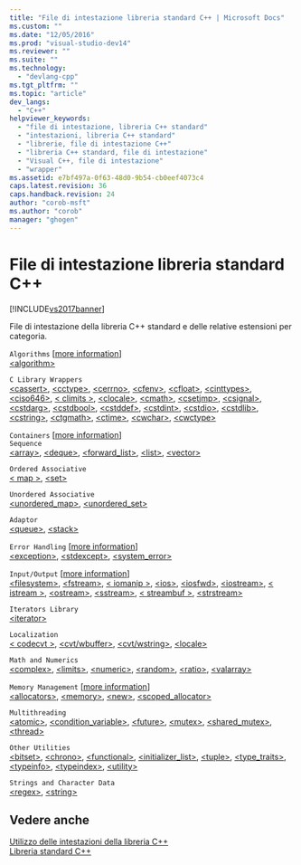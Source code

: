 ```yaml
---
title: "File di intestazione libreria standard C++ | Microsoft Docs"
ms.custom: ""
ms.date: "12/05/2016"
ms.prod: "visual-studio-dev14"
ms.reviewer: ""
ms.suite: ""
ms.technology: 
  - "devlang-cpp"
ms.tgt_pltfrm: ""
ms.topic: "article"
dev_langs: 
  - "C++"
helpviewer_keywords: 
  - "file di intestazione, libreria C++ standard"
  - "intestazioni, libreria C++ standard"
  - "librerie, file di intestazione C++"
  - "libreria C++ standard, file di intestazione"
  - "Visual C++, file di intestazione"
  - "wrapper"
ms.assetid: e7bf497a-0f63-48d0-9b54-cb0eef4073c4
caps.latest.revision: 36
caps.handback.revision: 24
author: "corob-msft"
ms.author: "corob"
manager: "ghogen"
---
```

# File di intestazione libreria standard C++
[!INCLUDE[vs2017banner](../assembler/inline/includes/vs2017banner.md)]

File di intestazione della libreria C\+\+ standard e delle relative estensioni per categoria.  
  
 `Algorithms` \[[more information](../cpp/algorithms-modern-cpp.md)\]  
 [\<algorithm\>](../standard-library/algorithm.md)  
  
 `C Library Wrappers`  
 [\<cassert\>](../standard-library/cassert.md), [\<cctype\>](../standard-library/cctype.md), [\<cerrno\>](../standard-library/cerrno.md), [\<cfenv\>](../standard-library/cfenv.md), [\<cfloat\>](../standard-library/cfloat.md), [\<cinttypes\>](../standard-library/cinttypes.md), [\<ciso646\>](../standard-library/ciso646.md), [\< climits \>](../standard-library/climits.md), [\<clocale\>](../standard-library/clocale.md), [\<cmath\>](../standard-library/cmath.md), [\<csetjmp\>](../standard-library/csetjmp.md), [\<csignal\>](../standard-library/csignal.md), [\<cstdarg\>](../standard-library/cstdarg.md), [\<cstdbool\>](../standard-library/cstdbool.md), [\<cstddef\>](../standard-library/cstddef.md), [\<cstdint\>](../standard-library/cstdint.md), [\<cstdio\>](../standard-library/cstdio.md), [\<cstdlib\>](../standard-library/cstdlib.md), [\<cstring\>](../standard-library/cstring.md), [\<ctgmath\>](../standard-library/ctgmath.md), [\<ctime\>](../standard-library/ctime.md), [\<cwchar\>](../standard-library/cwchar.md), [\<cwctype\>](../standard-library/cwctype.md)  
  
 `Containers` \[[more information](../cpp/containers-modern-cpp.md)\]  
 `Sequence`  
 [\<array\>](../standard-library/array.md), [\<deque\>](../standard-library/deque.md), [\<forward\_list\>](../standard-library/forward-list.md), [\<list\>](../standard-library/list.md), [\<vector\>](../standard-library/vector.md)  
  
 `Ordered Associative`  
 [\< map \>](../standard-library/map.md), [\<set\>](../standard-library/set.md)  
  
 `Unordered Associative`  
 [\<unordered\_map\>](../standard-library/unordered-map.md), [\<unordered\_set\>](../standard-library/unordered-set.md)  
  
 `Adaptor`  
 [\<queue\>](../standard-library/queue.md), [\<stack\>](../standard-library/stack.md)  
  
 `Error Handling` \[[more information](../cpp/errors-and-exception-handling-modern-cpp.md)\]  
 [\<exception\>](../standard-library/exception.md), [\<stdexcept\>](../standard-library/stdexcept.md), [\<system\_error\>](../standard-library/system-error.md)  
  
 `Input/Output` \[[more information](../cpp/string-and-i-o-formatting-modern-cpp.md)\]  
 [\<filesystem\>](../standard-library/filesystem.md), [\<fstream\>](../standard-library/fstream.md), [\< iomanip \>](../standard-library/iomanip.md), [\<ios\>](../standard-library/ios.md), [\<iosfwd\>](../standard-library/iosfwd.md), [\<iostream\>](../standard-library/iostream.md), [\< istream \>](../standard-library/istream.md), [\<ostream\>](../standard-library/ostream.md), [\<sstream\>](../standard-library/sstream.md), [\< streambuf \>](../standard-library/streambuf.md), [\<strstream\>](../standard-library/strstream.md)  
  
 `Iterators Library`  
 [\<iterator\>](../standard-library/iterator.md)  
  
 `Localization`  
 [\< codecvt \>](../standard-library/codecvt.md), [\<cvt\/wbuffer\>](../standard-library/cvt-wbuffer.md), [\<cvt\/wstring\>](../standard-library/cvt-wstring.md), [\<locale\>](../standard-library/locale.md)  
  
 `Math and Numerics`  
 [\<complex\>](../standard-library/complex.md), [\<limits\>](../standard-library/limits.md), [\<numeric\>](../standard-library/numeric.md), [\<random\>](../standard-library/random.md), [\<ratio\>](../standard-library/ratio.md), [\<valarray\>](../standard-library/valarray.md)  
  
 `Memory Management` \[[more information](../cpp/smart-pointers-modern-cpp.md)\]  
 [\<allocators\>](../standard-library/allocators-header.md), [\<memory\>](../standard-library/memory.md), [\<new\>](../standard-library/new.md), [\<scoped\_allocator\>](../standard-library/scoped-allocator.md)  
  
 `Multithreading`  
 [\<atomic\>](../standard-library/atomic.md), [\<condition\_variable\>](../standard-library/condition-variable.md), [\<future\>](../standard-library/future.md), [\<mutex\>](../standard-library/mutex.md), [\<shared\_mutex\>](../standard-library/shared-mutex.md), [\<thread\>](../standard-library/thread.md)  
  
 `Other Utilities`  
 [\<bitset\>](../standard-library/bitset.md), [\<chrono\>](../standard-library/chrono.md), [\<functional\>](../standard-library/functional.md), [\<initializer\_list\>](../standard-library/initializer-list.md), [\<tuple\>](../standard-library/tuple.md), [\<type\_traits\>](../standard-library/type-traits.md), [\<typeinfo\>](../standard-library/typeinfo.md), [\<typeindex\>](../standard-library/typeindex.md), [\<utility\>](../standard-library/utility.md)  
  
 `Strings and Character Data`  
 [\<regex\>](../standard-library/regex.md), [\<string\>](../standard-library/string.md)  
  
## Vedere anche  
 [Utilizzo delle intestazioni della libreria C\+\+](../standard-library/using-cpp-library-headers.md)   
 [Libreria standard C\+\+](../standard-library/cpp-standard-library-reference.md)